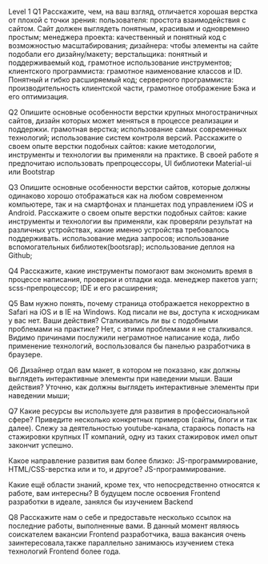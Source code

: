 Level 1
Q1 Расскажите, чем, на ваш взгляд, отличается хорошая верстка от плохой с точки зрения:
пользователя: простота взаимодействия с сайтом. Сайт должен выглядеть понятным, красивым и одновремнно простым;
менеджера проекта: качественный и понятный код с возможностью масштабирования;
дизайнера: чтобы элементы на сайте подобали его дизайну/макету;
верстальщика: понятный и поддерживаемый код, грамотное использование инструментов;
клиентского программиста: грамотное наименование классов и ID. Понятный и гибко расширяемый код;
серверного программиста: производительность клиентской части, грамотное отображение Бэка и его оптимизация.

Q2 Опишите основные особенности верстки крупных многостраничных сайтов, дизайн которых может меняться в процессе реализации и поддержки.
грамотная верстка;
использование самых современных технологий;
использование систем контроля версий.
Расскажите о своем опыте верстки подобных сайтов: какие методологии, инструменты и технологии вы применяли на практике.
В своей работе я предпочитаю использовать препроцессоры, UI библиотеки Material-ui или Bootstrap

Q3 Опишите основные особенности верстки сайтов, которые должны одинаково хорошо отображаться как на любом современном компьютере, так и на смартфонах и планшетах под управлением iOS и Android. Расскажите о своем опыте верстки подобных сайтов: какие инструменты и технологии вы применяли, как проверяли результат на различных устройствах, какие именно устройства требовалось поддерживать.
использование медиа запросов;
использование вспомогательных библиотек(bootsrap);
использование деплоя на Github;

Q4 Расскажите, какие инструменты помогают вам экономить время в процессе написания, проверки и отладки кода.
менеджер пакетов yarn;
scss-препроцессор;
IDE и его расширения;

Q5 Вам нужно понять, почему страница отображается некорректно в Safari на iOS и в IE на Windows. Код писали не вы, доступа к исходникам у вас нет. Ваши действия? Сталкивались ли вы с подобными проблемами на практике?
Нет, с этими проблемами я не сталкивался. Видимо причинами послужили неграмотное написание кода, либо применение технологий, воспользовался бы панелью разработчика в браузере.

Q6 Дизайнер отдал вам макет, в котором не показано, как должны выглядеть интерактивные элементы при наведении мыши. Ваши действия?
Уточню, как должны выглядеть интерактивные элементы при наведении мыши;

Q7 Какие ресурсы вы используете для развития в профессиональной сфере? Приведите несколько конкретных примеров (сайты, блоги и так далее).
Слежу за деятельностью youtube-канала, стараюсь попасть на стажировки крупных IT компаний, одну из таких стажировок имел опыт закончит успешно.

Какое направление развития вам более близко: JS-программирование, HTML/CSS-верстка или и то, и другое?
JS-программирование.

Какие ещё области знаний, кроме тех, что непосредственно относятся к работе, вам интересны?
В будущем после освоения Frontend разработки в идеале, занялся бы изучением Backend

Q8 Расскажите нам о себе и предоставьте несколько ссылок на последние работы, выполненные вами.
В данный момент являюсь соискателем вакансии Frontend разработчика, ваша вакансия очень заинтересовала,также параллельно занимаюсь изучением стека технологий Frontend более года.